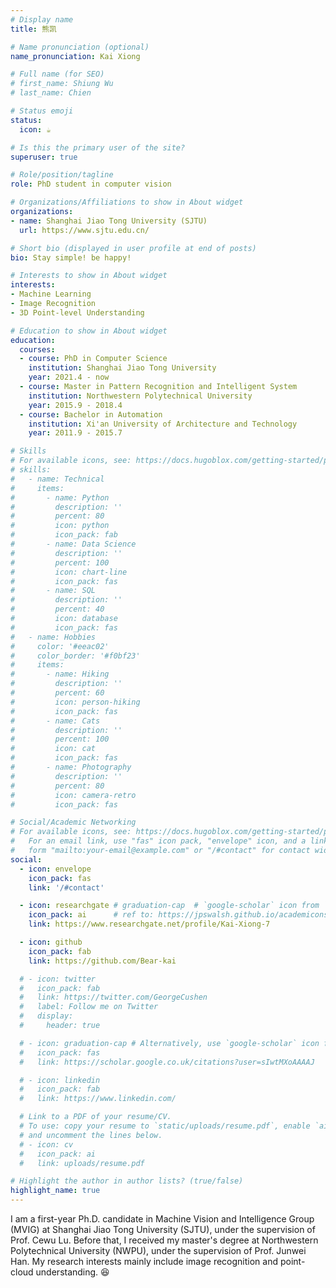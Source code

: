 ```yaml
---
# Display name
title: 熊凯

# Name pronunciation (optional)
name_pronunciation: Kai Xiong

# Full name (for SEO)
# first_name: Shiung Wu
# last_name: Chien

# Status emoji
status:
  icon: ☕️

# Is this the primary user of the site?
superuser: true

# Role/position/tagline
role: PhD student in computer vision

# Organizations/Affiliations to show in About widget
organizations:
- name: Shanghai Jiao Tong University (SJTU)
  url: https://www.sjtu.edu.cn/

# Short bio (displayed in user profile at end of posts)
bio: Stay simple! be happy!

# Interests to show in About widget
interests:
- Machine Learning
- Image Recognition
- 3D Point-level Understanding

# Education to show in About widget
education:
  courses:
  - course: PhD in Computer Science
    institution: Shanghai Jiao Tong University
    year: 2021.4 - now
  - course: Master in Pattern Recognition and Intelligent System
    institution: Northwestern Polytechnical University
    year: 2015.9 - 2018.4
  - course: Bachelor in Automation
    institution: Xi'an University of Architecture and Technology
    year: 2011.9 - 2015.7

# Skills
# For available icons, see: https://docs.hugoblox.com/getting-started/page-builder/#icons
# skills:
#   - name: Technical
#     items:
#       - name: Python
#         description: ''
#         percent: 80
#         icon: python
#         icon_pack: fab
#       - name: Data Science
#         description: ''
#         percent: 100
#         icon: chart-line
#         icon_pack: fas
#       - name: SQL
#         description: ''
#         percent: 40
#         icon: database
#         icon_pack: fas
#   - name: Hobbies
#     color: '#eeac02'
#     color_border: '#f0bf23'
#     items:
#       - name: Hiking
#         description: ''
#         percent: 60
#         icon: person-hiking
#         icon_pack: fas
#       - name: Cats
#         description: ''
#         percent: 100
#         icon: cat
#         icon_pack: fas
#       - name: Photography
#         description: ''
#         percent: 80
#         icon: camera-retro
#         icon_pack: fas

# Social/Academic Networking
# For available icons, see: https://docs.hugoblox.com/getting-started/page-builder/#icons
#   For an email link, use "fas" icon pack, "envelope" icon, and a link in the
#   form "mailto:your-email@example.com" or "/#contact" for contact widget.
social:
  - icon: envelope
    icon_pack: fas
    link: '/#contact'

  - icon: researchgate # graduation-cap  # `google-scholar` icon from `ai` icon pack
    icon_pack: ai      # ref to: https://jpswalsh.github.io/academicons/
    link: https://www.researchgate.net/profile/Kai-Xiong-7

  - icon: github
    icon_pack: fab
    link: https://github.com/Bear-kai

  # - icon: twitter
  #   icon_pack: fab
  #   link: https://twitter.com/GeorgeCushen
  #   label: Follow me on Twitter
  #   display:
  #     header: true

  # - icon: graduation-cap # Alternatively, use `google-scholar` icon from `ai` icon pack
  #   icon_pack: fas
  #   link: https://scholar.google.co.uk/citations?user=sIwtMXoAAAAJ

  # - icon: linkedin
  #   icon_pack: fab
  #   link: https://www.linkedin.com/

  # Link to a PDF of your resume/CV.
  # To use: copy your resume to `static/uploads/resume.pdf`, enable `ai` icons in `params.yaml`,
  # and uncomment the lines below.
  # - icon: cv
  #   icon_pack: ai
  #   link: uploads/resume.pdf

# Highlight the author in author lists? (true/false)
highlight_name: true
---
```


I am a first-year Ph.D. candidate in Machine Vision and Intelligence Group (MVIG) at Shanghai Jiao Tong University (SJTU), under the supervision of Prof. Cewu Lu. Before that, I received my master's degree at Northwestern Polytechnical University (NWPU), under the supervision of Prof. Junwei Han. My research interests mainly include image recognition and point-cloud understanding. :laughing:
<!-- {style="text-align: justify;"} -->
